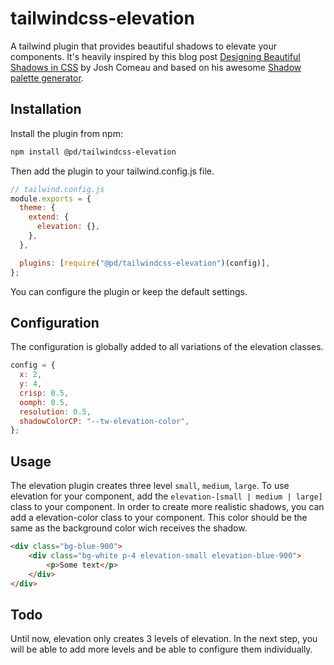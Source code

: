 # tailwindcss-elevation

A tailwind plugin that provides beautiful shadows to elevate your components.
It's heavily inspired by this blog post [Designing Beautiful Shadows in CSS](https://www.joshwcomeau.com/css/designing-shadows/) by Josh Comeau and based on his awesome [Shadow palette generator](https://www.joshwcomeau.com/shadow-palette/). 

## Installation

Install the plugin from npm:

```bash
npm install @pd/tailwindcss-elevation
```

Then add the plugin to your tailwind.config.js file. 

```js
// tailwind.config.js
module.exports = {
  theme: {
    extend: {
      elevation: {},
    },
  },

  plugins: [require("@pd/tailwindcss-elevation")(config)],
};
```

You can configure the plugin or keep the default settings.

## Configuration

The configuration is globally added to all variations of the elevation classes.

```js
config = {
  x: 2,
  y: 4,
  crisp: 0.5,
  oomph: 0.5,
  resolution: 0.5,
  shadowColorCP: "--tw-elevation-color",
};
```


## Usage

The elevation plugin creates three level `small`, `medium`, `large`. 
To use elevation for your component, add the `elevation-[small | medium | large]` class to your component.
In order to create more realistic shadows, you can add a elevation-color class to your component. This color should be the same as the background color wich receives the shadow.

```html
<div class="bg-blue-900">
    <div class="bg-white p-4 elevation-small elevation-blue-900">
        <p>Some text</p>
    </div>
</div>
```

## Todo

Until now, elevation only creates 3 levels of elevation. In the next step, you will be able to add more levels and be able to configure them individually.
